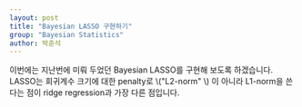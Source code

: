 ```yaml
---
layout: post
title: "Bayesian LASSO 구현하기"
group: "Bayesian Statistics"
author: 박준석
---
```


이번에는 지난번에 미뤄 두었던 Bayesian LASSO를 구현해 보도록 하겠습니다. LASSO는 회귀계수 크기에 대한 penalty로 \\("L2-norm" \\) 이 아니라 L1-norm을 쓴다는 점이 ridge regression과 가장 다른 점입니다.
